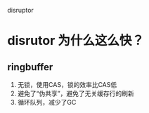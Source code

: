 disruptor

# disrutor 为什么这么快？


## ringbuffer 

1. 无锁，使用CAS，锁的效率比CAS低
2. 避免了“伪共享”，避免了无关缓存行的刷新
3. 循环队列，减少了GC